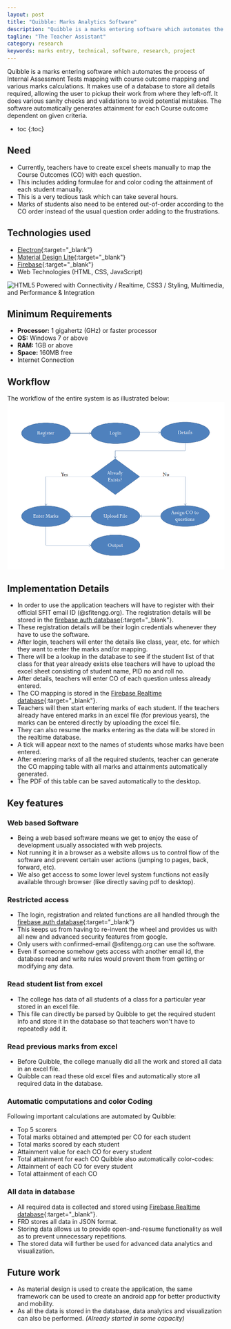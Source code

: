 ```yaml
---
layout: post
title: "Quibble: Marks Analytics Software"
description: "Quibble is a marks entering software which automates the process of Internal Assessment Tests mapping with course outcome mapping and various marks calculations"
tagline: "The Teacher Assistant"
category: research
keywords: marks entry, technical, software, research, project
---
```


Quibble is a marks entering software which automates the process of Internal Assessment Tests mapping with course outcome mapping and various marks calculations.
It makes use of a database to store all details required, allowing the user to pickup their work from where they left-off. It does various sanity checks and validations to avoid potential mistakes. The software automatically generates attainment for each Course outcome dependent on given criteria.
<!--more-->

* toc
{:toc}

## Need
+ Currently, teachers have to create excel sheets manually to map the Course Outcomes (CO) with each question.
+ This includes adding formulae for and color coding the attainment of each student manually.
+ This is a very tedious task which can take several hours.
+ Marks of students also need to be entered out-of-order according to the CO order instead of the usual question order adding to the frustrations.

## Technologies used
+ [Electron](http://electron.atom.io/){:target="_blank"}
+ [Material Design Lite](https://getmdl.io){:target="_blank"}
+ [Firebase](https://firebase.google.com/){:target="_blank"}
+ Web Technologies (HTML, CSS, JavaScript)
<img style="box-shadow: none" src="https://www.w3.org/html/logo/badge/html5-badge-h-connectivity-css3-multimedia-performance.png" width="120" height="30" alt="HTML5 Powered with Connectivity / Realtime, CSS3 / Styling, Multimedia, and Performance &amp; Integration" title="HTML5 Powered with Connectivity / Realtime, CSS3 / Styling, Multimedia, and Performance &amp; Integration">

## Minimum Requirements
+ **Processor:** 1 gigahertz (GHz) or faster processor
+ **OS:** Windows 7 or above
+ **RAM:** 1GB or above
+ **Space:** 160MB free
+ Internet Connection

## Workflow
The workflow of the entire system is as illustrated below:
![Quibble Workflow](/assets/images/QuibbleWorkflow.png "Workflow Diagram of the Quibble Software")

## Implementation Details
+ In order to use the application teachers will have to register with their official SFIT email ID (@sfitengg.org). The registration details will be stored in the [firebase auth database](https://firebase.google.com/docs/auth/){:target="_blank"}.
+ These registration details will be their login credentials whenever they have to use the software.
+ After login, teachers will enter the details like class, year, etc. for which they want to enter the marks and/or mapping.
+ There will be a lookup in the database to see if the student list of that class for that year already exists else teachers will have to upload the excel sheet consisting of student name, PID no and roll no.
+ After details, teachers will enter CO of each question unless already entered.
+ The CO mapping is stored in the [Firebase Realtime database](https://firebase.google.com/docs/database/){:target="_blank"}.
+ Teachers will then start entering marks of each student. If the teachers already have entered marks in an excel file (for previous years), the marks can be entered directly by uploading the excel file.
+ They can also resume the marks entering as the data will be stored in the realtime database.
+ A tick will appear next to the names of students whose marks have been entered.
+ After entering marks of all the required students, teacher can generate the CO mapping table with all marks and attainments automatically generated.
+ The PDF of this table can be saved automatically to the desktop.

## Key features

### Web based Software
+ Being a web based software means we get to enjoy the ease of development usually associated with web projects.
+ Not running it in a browser as a website allows us to control flow of the software and prevent certain user actions (jumping to pages, back, forward, etc).
+ We also get access to some lower level system functions not easily available through browser (like directly saving pdf to desktop).

### Restricted access
+ The login, registration and related functions are all handled through the [firebase auth database](https://firebase.google.com/docs/auth/){:target="_blank"}
+ This keeps us from having to re-invent the wheel and provides us with all new and advanced security features from google.
+ Only users with confirmed-email @sfitengg.org can use the software.
+ Even if someone somehow gets access with another email id, the database read and write rules would prevent them from getting or modifying any data.

### Read student list from excel
+ The college has data of all students of a class for a particular year stored in an excel file.
+ This file can directly be parsed by Quibble to get the required student info and store it in the database so that teachers won't have to repeatedly add it.

### Read previous marks from excel
+ Before Quibble, the college manually did all the work and stored all data in an excel file.
+ Quibble can read these old excel files and automatically store all required data in the database.

### Automatic computations and color Coding
Following important calculations are automated by Quibble:
+ Top 5 scorers
+ Total marks obtained and attempted per CO for each student
+ Total marks scored by each student
+ Attainment value for each CO for every student
+ Total attainment for each CO
Quibble also automatically color-codes:
+ Attainment of each CO for every student
+ Total attainment of each CO

### All data in database
+ All required data is collected and stored using [Firebase Realtime database](https://firebase.google.com/docs/database/){:target="_blank"}.
+ FRD stores all data in JSON format.
+ Storing data allows us to provide open-and-resume functionality as well as to prevent unnecessary repetitions.
+ The stored data will further be used for advanced data analytics and visualization.

## Future work
+ As material design is used to create the application, the same framework can be used to create an android app for better productivity and mobility.
+ As all the data is stored in the database, data analytics and visualization can also be performed. *(Already started in some capacity)*
